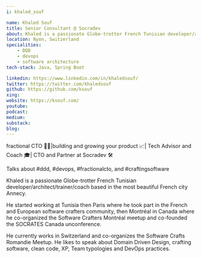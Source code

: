 ```yaml
---
i: khaled_souf

name: Khaled Souf
title: Senior Consultant @ Socradev
about: Khaled is a passionate Globe-trotter French Tunisian developer/architect/trainer/coach 
location: Nyon, Switzerland
specialities:
    - DDD
    - devops
    - software architecture
tech-stack: Java, Spring Boot

linkedin: https://www.linkedin.com/in/khaledsouf/
twitter: https://twitter.com/khaledsouf
github: https://github.com/ksouf
xing: 
website: https://ksouf.com/
youtube: 
podcast: 
medium: 
substack: 
blog: 
---
```


fractional CTO 👨‍💻|building and growing your product 📈| Tech Advisor and Coach 🎓| CTO and Partner at Socradev 🛠️

Talks about #ddd, #devops, #fractionalcto, and #craftingsoftware




Khaled is a passionate Globe-trotter French Tunisian developer/architect/trainer/coach based in the most beautiful French city Annecy.

He started working at Tunisia then Paris where he took part in the French and European software crafters community, then Montréal in Canada where he co-organized the Software Crafters Montréal meetup and co-founded the SOCRATES Canada unconference. 

He currently works in Switzerland and co-organizes the Software Crafts Romandie Meetup. 
He likes to speak about Domain Driven Design, crafting software, clean code, XP, Team typologies and DevOps practices.
